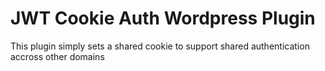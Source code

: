 # JWT Cookie Auth Wordpress Plugin
This plugin simply sets a shared cookie to support shared authentication accross other domains
